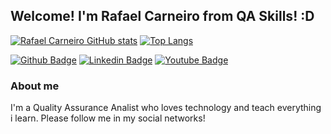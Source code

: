 ## Welcome! I'm Rafael Carneiro from QA Skills! :D

[![Rafael Carneiro GitHub stats](https://github-readme-stats.vercel.app/api?username=elrafapc)](https://github.com/elrafapc/github-readme-stats) [![Top Langs](https://github-readme-stats.vercel.app/api/top-langs/?username=elrafapc)](https://github.com/elrafapc/github-readme-stats)





[![Github Badge](https://img.shields.io/badge/-Github-000?style=flat-square&logo=Github&logoColor=white&link=https://github.com/elrafapc)](https://github.com/elrafapc)
[![Linkedin Badge](https://img.shields.io/badge/-LinkedIn-blue?style=flat-square&logo=Linkedin&logoColor=white&link=https://www.linkedin.com/in/rafaelipc/)](https://www.linkedin.com/in/rafaelipc/)
[![Youtube Badge](https://img.shields.io/badge/-YouTube-ff0000?style=flat-square&labelColor=ff0000&logo=youtube&logoColor=white&link=https://www.youtube.com/channel/UC3VYCgM10rthuMLN-Z_QDKA)](https://www.youtube.com/channel/UC3VYCgM10rthuMLN-Z_QDKA)

### About me
I'm a Quality Assurance Analist who loves technology and teach everything i learn. Please follow me in my social networks!
